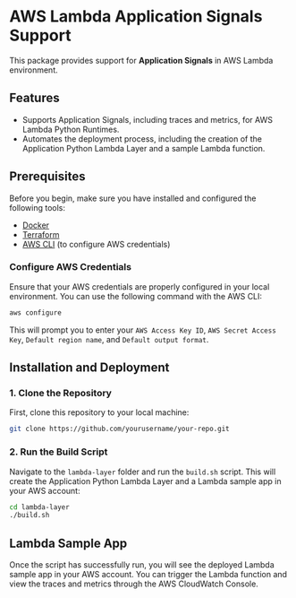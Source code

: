 # AWS Lambda Application Signals Support

This package provides support for **Application Signals** in AWS Lambda environment.

## Features

- Supports Application Signals, including traces and metrics, for AWS Lambda Python Runtimes.
- Automates the deployment process, including the creation of the Application Python Lambda Layer and a sample Lambda function.

## Prerequisites

Before you begin, make sure you have installed and configured the following tools:

- [Docker](https://www.docker.com/get-started)
- [Terraform](https://www.terraform.io/downloads)
- [AWS CLI](https://aws.amazon.com/cli/) (to configure AWS credentials)

### Configure AWS Credentials

Ensure that your AWS credentials are properly configured in your local environment. You can use the following command with the AWS CLI:

```bash
aws configure
```
This will prompt you to enter your `AWS Access Key ID`, `AWS Secret Access Key`, `Default region name`, and `Default output format`.

## Installation and Deployment

### 1. Clone the Repository

First, clone this repository to your local machine:

```bash
git clone https://github.com/yourusername/your-repo.git
```

### 2. Run the Build Script

Navigate to the `lambda-layer` folder and run the `build.sh` script. This will create the Application Python Lambda Layer and a Lambda sample app in your AWS account:

```bash
cd lambda-layer
./build.sh
```

## Lambda Sample App

Once the script has successfully run, you will see the deployed Lambda sample app in your AWS account. You can trigger the 
Lambda function and view the traces and metrics through the AWS CloudWatch Console.
